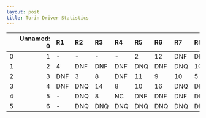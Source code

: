 ```yaml
---
layout: post 
title: Torin Driver Statistics
--- 
```


|    |   Unnamed: 0 | R1   | R2   | R3   | R4   | R5   | R6   | R7   | R8   | R9   | R10   | R11   | R12   |
|---:|-------------:|:-----|:-----|:-----|:-----|:-----|:-----|:-----|:-----|:-----|:------|:------|:------|
|  0 |            1 | -    | -    | -    | -    | 2    | 12   | DNF  | DNF  | 6    | 12    | DNF   | DNF   |
|  1 |            2 | 4    | DNF  | DNF  | DNF  | DNQ  | DNF  | DNQ  | 10   | 3    | 11    | 10    | DNF   |
|  2 |            3 | DNF  | 3    | 8    | DNF  | 11   | 9    | 10   | 5    | 10   | DNF   | 10    | 11    |
|  3 |            4 | DNF  | DNQ  | 14   | 8    | 10   | 16   | DNQ  | DNQ  | DNQ  | DNF   | DNQ   | -     |
|  4 |            5 | -    | DNQ  | 8    | NC   | DNF  | DNF  | DNF  | DNF  | 8    | DNF   | 14    | 14    |
|  5 |            6 | -    | DNQ  | DNQ  | DNQ  | DNQ  | DNQ  | DNQ  | DNQ  | DNQ  | nan   | nan   | nan   |